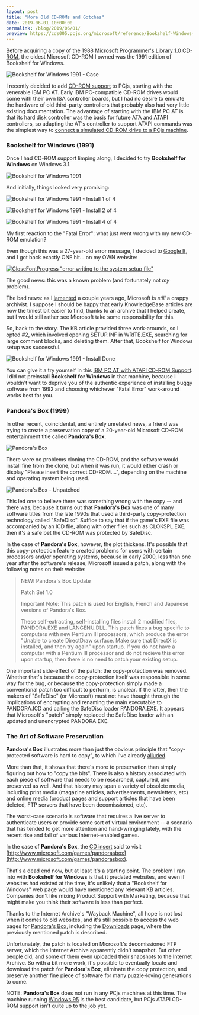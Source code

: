 ```yaml
---
layout: post
title: "More Old CD-ROMs and Gotchas"
date: 2019-06-01 10:00:00
permalink: /blog/2019/06/01/
preview: https://cds005.pcjs.org/microsoft/reference/Bookshelf-Windows-1991/BSWIN91.png
---
```


Before acquiring a copy of the 1988 [Microsoft Programmer's Library 1.0 CD-ROM](/blog/2019/05/31/),
the oldest Microsoft CD-ROM I owned was the 1991 edition of Bookshelf for Windows.

![Bookshelf for Windows 1991 - Case](https://cds005.pcjs.org/microsoft/reference/Bookshelf-Windows-1991/BSWIN91-Case.png)

I recently decided to add [CD-ROM support](/blog/2019/05/31/#introducing-pcjs-cd-rom-support) to PCjs,
starting with the venerable IBM PC AT.  Early IBM PC-compatible CD-ROM drives would come with their own ISA
controller boards, but I had no desire to emulate the hardware of old third-party controllers that probably
also had very little existing documentation.  The advantage of starting with the IBM PC AT is that
its hard disk controller was the basis for future ATA and ATAPI controllers, so adapting the AT's controller
to support ATAPI commands was the simplest way to [connect a simulated CD-ROM drive to a PCjs machine](/machines/pcx86/ibm/5170/vga/cdrom/).

### Bookshelf for Windows (1991)

Once I had CD-ROM support limping along, I decided to try **Bookshelf for Windows** on Windows 3.1.

![Bookshelf for Windows 1991](https://cds005.pcjs.org/microsoft/reference/Bookshelf-Windows-1991/BSWIN91.png)

And initially, things looked very promising:

![Bookshelf for Windows 1991 - Install 1 of 4](/blog/images/BSWIN31-Install1of4.png)

![Bookshelf for Windows 1991 - Install 2 of 4](/blog/images/BSWIN31-Install2of4.png)

![Bookshelf for Windows 1991 - Install 4 of 4](/blog/images/BSWIN31-Install4of4.png)

My first reaction to the "Fatal Error": what just went wrong with my new CD-ROM emulation?

Even though this was a 27-year-old error message, I decided to [Google It](https://www.google.com/search?q=CloseFontProgress+%22error+writing+to+the+system+setup+file%22),
and I got back exactly ONE hit... on my OWN website:

[![CloseFontProgress "error writing to the system setup file"](/blog/images/Google-Q101464.png)](https://jeffpar.github.io/kbarchive/kb/101/Q101464/)

The good news: this was a known problem (and fortunately not *my* problem).

The bad news: as I [lamented](/blog/2017/10/13/) a couple years ago, Microsoft is *still* a crappy archivist.
I suppose I should be happy that early KnowledgeBase articles are now the tiniest bit easier to find, thanks to
an archive that I helped create, but I would still rather see Microsoft take some responsibility for this.

So, back to the story.  The KB article provided three work-arounds, so I opted #2, which involved opening SETUP.INF
in WRITE.EXE, searching for large comment blocks, and deleting them.  After that, Bookshelf for Windows setup
was successful.

![Bookshelf for Windows 1991 - Install Done](/blog/images/BSWIN31-InstallDone.png)

You can give it a try yourself in this [IBM PC AT with ATAPI CD-ROM Support](/machines/pcx86/ibm/5170/vga/cdrom/).
I did not preinstall **Bookshelf for Windows** in that machine, because I wouldn't want to deprive you
of the authentic experience of installing buggy software from 1992 and choosing whichever "Fatal Error"
work-around works best for you.

### Pandora's Box (1999)

In other recent, coincidental, and entirely unrelated news, a friend was trying to create a preservation
copy of a 20-year-old Microsoft CD-ROM entertainment title called **Pandora's Box**.

![Pandora's Box](https://cds001.pcjs.org/microsoft/games/Pandoras-Box/Pandoras-Box.png)

There were no problems cloning the CD-ROM, and the software would install fine from the clone, but when it was run,
it would either crash or display "Please insert the correct CD-ROM....", depending on the machine and operating system
being used.

![Pandora's Box - Unpatched](https://cds001.pcjs.org/microsoft/games/Pandoras-Box/WindowsXP-PandorasBox-ISO-Unpatched.png)

This led one to believe there was something wrong with the copy -- and there was, because it turns out
that **Pandora's Box** was one of many software titles from the late 1990s that used a third-party copy-protection
technology called "SafeDisc".  Suffice to say that if the game's EXE file was accompanied by an ICD file,
along with other files such as CLOKSPL.EXE, then it's a safe bet the CD-ROM was protected by SafeDisc.

In the case of **Pandora's Box**, however, the plot thickens.  It's possible that this copy-protection feature
created problems for users with certain processors and/or operating systems, because in early 2000, less than
one year after the software's release, Microsoft issued a patch, along with the following notes on their
website:

> NEW! Pandora's Box Update
>
> Patch Set 1.0
>
> Important Note: This patch is used for English, French and Japanese versions of Pandora's Box.
> 
> These self­-extracting, self­-installing files install 2 modified files, PANDORA.EXE and LANGENU.DLL.
> This patch fixes a bug specific to computers with new Pentium III processors, which produce the error
> "Unable to create DirectDraw surface. Make sure that DirectX is installed, and then try again" upon startup.
> If you do not have a computer with a Pentium III processor and do not recieve this error upon startup,
> then there is no need to patch your existing setup.

One important side-effect of the patch: the copy-protection was removed.  Whether that's because the
copy-protection itself was responsible in some way for the bug, or because the copy-protection simply
made a conventional patch too difficult to perform, is unclear.  If the latter, then the makers of
"SafeDisc" (or Microsoft) must not have thought through the implications of encrypting and renaming the
main executable to PANDORA.ICD and calling the SafeDisc loader PANDORA.EXE.  It appears that Microsoft's
"patch" simply replaced the SafeDisc loader with an updated and unencrypted PANDORA.EXE.

### The Art of Software Preservation

**Pandora's Box** illustrates more than just the obvious principle that "copy-protected software is hard to
copy", to which I've already [alluded](/blog/2019/05/05/#the-software-preservation-quandry).

More than that, it shows that there's more to preservation than simply figuring out how to "copy the bits".
There is also a history associated with each piece of software that needs to be researched, captured, and
preserved as well.  And that history may span a variety of obsolete media, including print media (magazine
articles, advertisements, newsletters, etc) and online media (product pages and support articles that have
been deleted, FTP servers that have been decomissioned, etc).

The worst-case scenario is software that requires a live server to authenticate users or provide some sort
of virtual environment -- a scenario that has tended to get more attention and hand-wringing lately, with the
recent rise and fall of various Internet-enabled games.

In the case of **Pandora's Box**, the [CD insert](https://cds001.pcjs.org/microsoft/games/Pandoras-Box/Pandoras-Box.pdf)
said to visit [http://www.microsoft.com/games/pandorasbox](http://www.microsoft.com/games/pandorasbox).

That's a dead end now, but at least it's a starting point.  The problem I ran into with **Bookshelf
for Windows** is that it predated websites, and even if websites had existed at the time, it's
unlikely that a "Bookshelf for Windows" web page would have mentioned any relevant KB articles.
Companies don't like mixing Product Support with Marketing, because that might make you think their
software is less than perfect.

Thanks to the Internet Archive's "Wayback Machine", all hope is not lost when it comes to old websites,
and it's still possible to access the web pages for [Pandora's Box](https://web.archive.org/web/2018*/http://www.microsoft.com/games/pandorasbox),
including the [Downloads](https://web.archive.org/web/20000815060252/http://www.microsoft.com/games/pandorasbox/downloads.htm) page,
where the previously mentioned patch is described.

Unfortunately, the patch is located on Microsoft's decomissioned FTP server, which the Internet Archive
apparently didn't snapshot.  But other people did, and some of them even [uploaded](https://archive.org/details/ftp.microsoft.com)
their snapshots to the Internet Archive.  So with a bit more work, it's possible to eventually locate and
download the patch for **Pandora's Box**, eliminate the copy protection, and preserve another fine piece of software
for many puzzle-loving generations to come.

NOTE: **Pandora's Box** does not run in any PCjs machines at this time.  The machine running [Windows 95](/software/pcx86/sys/windows/win95/4.00.950/)
is the best candidate, but PCjs ATAPI CD-ROM support isn't quite up to the job yet.
